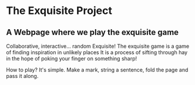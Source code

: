 # The Exquisite Project

## A Webpage where we play the exquisite game

Collaborative, interactive... random Exquisite! 
The exquisite game is a game of finding inspiration in unlikely places
It is a process of sifting through hay in the hope of poking your finger on something sharp!

How to play? It's simple. Make a mark, string a sentence, fold the page and pass it along. 
